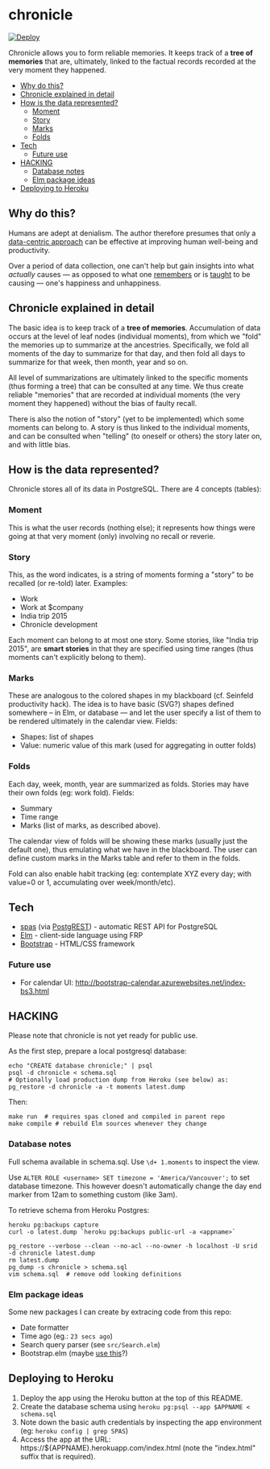 # chronicle

[![Deploy](https://www.herokucdn.com/deploy/button.png)](https://heroku.com/deploy)

Chronicle allows you to form reliable memories. It keeps track of a **tree of memories** that are, ultimately, linked to the factual records recorded at the very moment they happened.

<!-- TOC generated using https://github.com/jonschlinkert/markdown-toc
And then remove the trailing `-` in links
-->
  * [Why do this?](#why-do-this)
  * [Chronicle explained in detail](#chronicle-explained-in-detail)
  * [How is the data represented?](#how-is-the-data-represented)
    + [Moment](#moment)
    + [Story](#story)
    + [Marks](#marks)
    + [Folds](#folds)
  * [Tech](#tech)
    + [Future use](#future-use)
  * [HACKING](#hacking)
    + [Database notes](#database-notes)
    + [Elm package ideas](#elm-package-ideas)
  * [Deploying to Heroku](#deploying-to-heroku)

## Why do this?

Humans are adept at denialism. The author therefore presumes that only a [data-centric approach](http://www.theatlantic.com/business/archive/2013/10/how-google-uses-data-to-build-a-better-worker/280347/) can be effective at improving human well-being and productivity.

Over a period of data collection, one can't help but gain insights into what *actually* causes — as opposed to what one [remembers](https://en.wikipedia.org/wiki/List_of_memory_biases) or
is [taught](https://en.wikipedia.org/wiki/Social_conditioning) to be causing — one's happiness and unhappiness.

## Chronicle explained in detail

The basic idea is to keep track of a **tree of memories**. Accumulation of data occurs at the level of leaf nodes (individual moments), from which we "fold" the memories up to summarize at the ancestries. Specifically, we fold all moments of the day to summarize for that day, and then fold all days to summarize for that week, then month, year and so on.

All level of summarizations are ultimately linked to the specific moments (thus forming a tree) that can be consulted at any time. We thus create reliable "memories" that are recorded at individual moments (the very moment they happened) without the bias of faulty recall.

There is also the notion of "story" (yet to be implemented) which some moments can belong to. A story is thus linked to the individual moments, and can be consulted when "telling" (to oneself or others) the story later on, and with little bias.

## How is the data represented?

Chronicle stores all of its data in PostgreSQL. There are 4 concepts (tables):

### Moment

This is what the user records (nothing else); it represents how things were going at that very moment (only) involving no recall or reverie.

### Story

This, as the word indicates, is a string of moments forming a "story" to be recalled (or re-told) later. Examples:

* Work
* Work at $company
* India trip 2015
* Chronicle development

Each moment can belong to at most one story. Some stories, like "India trip 2015", are **smart stories** in that they are specified using time ranges (thus moments can't explicitly belong to them).

### Marks

These are analogous to the colored shapes in my blackboard (cf. Seinfeld productivity hack). The idea is to have basic (SVG?) shapes defined somewhere – in Elm, or database — and let the user specify a list of them to be rendered ultimately in the calendar view. Fields:

* Shapes: list of shapes
* Value: numeric value of this mark (used for aggregating in outter folds)

### Folds

Each day, week, month, year are summarized as folds. Stories may have their own folds (eg: work fold). Fields:

* Summary
* Time range
* Marks (list of marks, as described above).

The calendar view of folds will be showing these marks (usually just the default one), thus emulating what we have in the blackboard. The user can define custom marks in the Marks table and refer to them in the folds.

Fold can also enable habit tracking (eg: contemplate XYZ every day; with value=0 or 1, accumulating over week/month/etc).

## Tech

* [spas](https://github.com/srid/spas) (via [PostgREST](https://github.com/begriffs/postgrest)) - automatic REST API for PostgreSQL
* [Elm](http://elm-lang.org/) - client-side language using FRP
* [Bootstrap](http://getbootstrap.com/) - HTML/CSS framework

### Future use

* For calendar UI: http://bootstrap-calendar.azurewebsites.net/index-bs3.html

## HACKING

Please note that chronicle is not yet ready for public use.

As the first step, prepare a local postgresql database:

```
echo "CREATE database chronicle;" | psql
psql -d chronicle < schema.sql
# Optionally load production dump from Heroku (see below) as:
pg_restore -d chronicle -a -t moments latest.dump

```

Then:

```
make run  # requires spas cloned and compiled in parent repo
make compile # rebuild Elm sources whenever they change
```


### Database notes

Full schema available in schema.sql. Use `\d+ 1.moments` to inspect the view.

Use `ALTER ROLE <username> SET timezone = 'America/Vancouver';` to set database timezone. This however doesn't automatically change the day end marker from 12am to something custom (like 3am).

To retrieve schema from Heroku Postgres:

```
heroku pg:backups capture
curl -o latest.dump `heroku pg:backups public-url -a <appname>`

pg_restore --verbose --clean --no-acl --no-owner -h localhost -U srid -d chronicle latest.dump
rm latest.dump
pg_dump -s chronicle > schema.sql
vim schema.sql  # remove odd looking definitions
```

### Elm package ideas

Some new packages I can create by extracing code from this repo:

* Date formatter
* Time ago (eg.: `23 secs ago`)
* Search query parser (see `src/Search.elm`)
* Bootstrap.elm (maybe [use this](https://github.com/circuithub/elm-bootstrap-html)?)

## Deploying to Heroku

1. Deploy the app using the Heroku button at the top of this README.
2. Create the database schema using `heroku pg:psql --app $APPNAME < schema.sql`
3. Note down the basic auth credentials by inspecting the app environment (eg: `heroku config | grep SPAS`)
4. Access the app at the URL: https://${APPNAME}.herokuapp.com/index.html (note the "index.html" suffix that is required).
